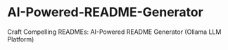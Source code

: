 # AI-Powered-README-Generator
 Craft Compelling READMEs: AI-Powered README Generator (Ollama LLM Platform)

